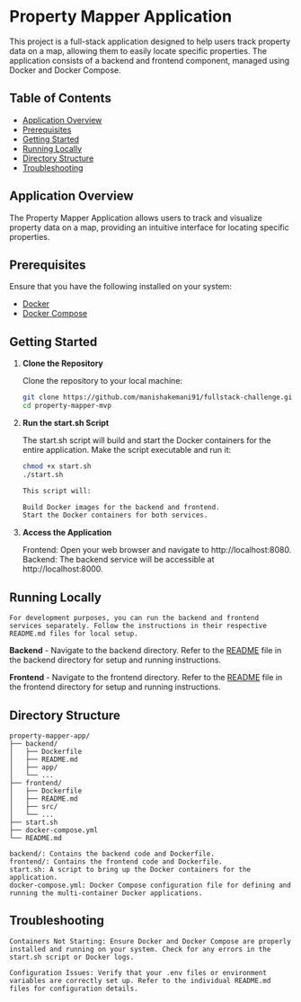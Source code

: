 # Property Mapper Application

This project is a full-stack application designed to help users track property data on a map, allowing them to easily locate specific properties. The application consists of a backend and frontend component, managed using Docker and Docker Compose.

## Table of Contents

- [Application Overview](#application-overview)
- [Prerequisites](#prerequisites)
- [Getting Started](#getting-started)
- [Running Locally](#running-locally)
- [Directory Structure](#directory-structure)
- [Troubleshooting](#troubleshooting)

## Application Overview

The Property Mapper Application allows users to track and visualize property data on a map, providing an intuitive interface for locating specific properties.

## Prerequisites

Ensure that you have the following installed on your system:

- [Docker](https://docs.docker.com/get-docker/)
- [Docker Compose](https://docs.docker.com/compose/install/)

## Getting Started

1. **Clone the Repository**

   Clone the repository to your local machine:

   ```bash
   git clone https://github.com/manishakemani91/fullstack-challenge.git
   cd property-mapper-mvp

2. **Run the start.sh Script**

    The start.sh script will build and start the Docker containers for the entire application. Make the script executable and run it:
    ```bash
    chmod +x start.sh
    ./start.sh

    This script will:

    Build Docker images for the backend and frontend.
    Start the Docker containers for both services.

3. **Access the Application**

    Frontend: Open your web browser and navigate to http://localhost:8080.
    Backend: The backend service will be accessible at http://localhost:8000.

## Running Locally

    For development purposes, you can run the backend and frontend services separately. Follow the instructions in their respective README.md files for local setup.

   **Backend**
    - 
    Navigate to the backend directory.
    Refer to the [README](https://github.com/manishakemani91/fullstack-challenge/blob/master/property-mapper-mvp/backend/README.md) file in the backend directory for setup and running instructions.

   **Frontend**
    -
    Navigate to the frontend directory.
    Refer to the [README](https://github.com/manishakemani91/fullstack-challenge/blob/master/property-mapper-mvp/frontend/README.md) file in the frontend directory for setup and running instructions.

## Directory Structure

    property-mapper-app/
    ├── backend/
    │   ├── Dockerfile
    │   ├── README.md
    │   ├── app/
    │   └── ...
    ├── frontend/
    │   ├── Dockerfile
    │   ├── README.md
    │   ├── src/
    │   └── ...
    ├── start.sh
    ├── docker-compose.yml
    └── README.md

    backend/: Contains the backend code and Dockerfile.
    frontend/: Contains the frontend code and Dockerfile.
    start.sh: A script to bring up the Docker containers for the application.
    docker-compose.yml: Docker Compose configuration file for defining and running the multi-container Docker applications.

## Troubleshooting

    Containers Not Starting: Ensure Docker and Docker Compose are properly installed and running on your system. Check for any errors in the start.sh script or Docker logs.

    Configuration Issues: Verify that your .env files or environment variables are correctly set up. Refer to the individual README.md files for configuration details.


